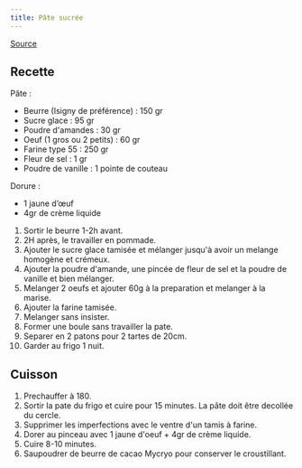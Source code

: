 ```yaml
---
title: Pâte sucrée
---
```


[Source](https://www.youtube.com/watch?v=jvsdM7D7IIs)

## Recette

Pâte :
- Beurre (Isigny de préférence) : 150 gr
- Sucre glace : 95 gr
- Poudre d'amandes : 30 gr
- Oeuf (1 gros ou 2 petits) : 60 gr
- Farine type 55 : 250 gr
- Fleur de sel : 1 gr
- Poudre de vanille : 1 pointe de couteau

Dorure :
- 1 jaune d’œuf
- 4gr de crème liquide

1. Sortir le beurre 1-2h avant.
1. 2H après, le travailler en pommade.
1. Ajouter le sucre glace tamisée et mélanger jusqu'à avoir un melange homogène et crémeux.
1. Ajouter la poudre d'amande, une pincée de fleur de sel et la poudre de vanille et bien mélanger.
1. Melanger 2 oeufs et ajouter 60g à la preparation et melanger à la marise.
1. Ajouter la farine tamisée.
1. Melanger sans insister.
1. Former une boule sans travailler la pate.
1. Separer en 2 patons pour 2 tartes de 20cm.
1. Garder au frigo 1 nuit.

## Cuisson

1. Prechauffer à 180.
1. Sortir la pate du frigo et cuire pour 15 minutes. La pâte doit être decollée du cercle.
1. Supprimer les imperfections avec le ventre d'un tamis à farine.
1. Dorer au pinceau avec 1 jaune d'oeuf + 4gr de crème liquide.
1. Cuire 8-10 minutes.
1. Saupoudrer de beurre de cacao Mycryo pour conserver le croustillant.
